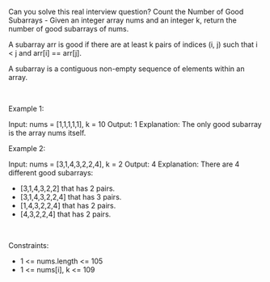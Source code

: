 Can you solve this real interview question? Count the Number of Good Subarrays - Given an integer array nums and an integer k, return the number of good subarrays of nums.

A subarray arr is good if there are at least k pairs of indices (i, j) such that i < j and arr[i] == arr[j].

A subarray is a contiguous non-empty sequence of elements within an array.

 

Example 1:


Input: nums = [1,1,1,1,1], k = 10
Output: 1
Explanation: The only good subarray is the array nums itself.


Example 2:


Input: nums = [3,1,4,3,2,2,4], k = 2
Output: 4
Explanation: There are 4 different good subarrays:
- [3,1,4,3,2,2] that has 2 pairs.
- [3,1,4,3,2,2,4] that has 3 pairs.
- [1,4,3,2,2,4] that has 2 pairs.
- [4,3,2,2,4] that has 2 pairs.


 

Constraints:

 * 1 <= nums.length <= 105
 * 1 <= nums[i], k <= 109